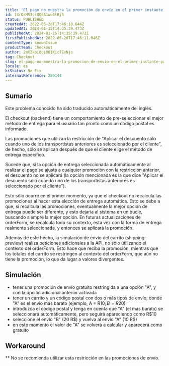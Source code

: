 ```yaml
---
title: 'El pago no muestra la promoción de envío en el primer instante para una condición específica'
id: 14rQaM53csQQeA1wu5lRj8
status: PUBLISHED
createdAt: 2022-05-20T17:46:10.644Z
updatedAt: 2024-01-15T14:35:39.473Z
publishedAt: 2024-01-15T14:35:39.473Z
firstPublishedAt: 2022-05-20T17:46:11.046Z
contentType: knownIssue
productTeam: Checkout
author: 2mXZkbi0oi061KicTExNjo
tag: Checkout
slug: el-pago-no-muestra-la-promocion-de-envio-en-el-primer-instante-para-una-condicion-especifica
locale: es
kiStatus: No Fix
internalReference: 280144
---
```


## Sumario

<div class="alert alert-info">
  <p>Este problema conocido ha sido traducido automáticamente del inglés.</p>
</div>


El checkout (backend) tiene un comportamiento de pre-seleccionar el mejor método de entrega para el usuario tan pronto como un código postal es informado.

Las promociones que utilizan la restricción de "Aplicar el descuento sólo cuando uno de los transportistas anteriores es seleccionado por el cliente", de hecho, sólo se aplican después de que el cliente elige el método de entrega específico.

Sucede que, si la opción de entrega seleccionada automáticamente al realizar el pago se ajusta a cualquier promoción con la restricción anterior, el descuento no se aplicará (la opción mencionada es la que dice "Aplicar el descuento sólo cuando uno de los transportistas anteriores es seleccionado por el cliente").

Esto sólo ocurre en el primer momento, ya que el checkout no recalcula las promociones al hacer esta elección de entrega automática. Esto se debe a que, si recalcula las promociones, eventualmente la mejor opción de entrega puede ser diferente, y esto dejaría al sistema en un bucle, buscando siempre la mejor opción. En futuras actualizaciones de orderForm, se recalcula todo su contexto, esta vez con la forma de entrega realmente seleccionada, y entonces se aplicará la promoción.

Además de este hecho, la simulación de envío del carrito (shipping-preview) realiza peticiones adicionales a la API, no sólo utilizando el contexto del orderForm. Esto hace que reciba la promoción, mientras que los totales del carrito se restringen al contexto del orderForm, que aún no tiene la promoción, lo que da lugar a valores divergentes.


##

## Simulación


- tener una promoción de envío gratuito restringida a una opción "A", y con la opción adicional anterior activada
- tener un carrito y un código postal con dos o más tipos de envío, donde "A" es el envío más barato (ejemplo, A = R$10; B = R$20)
- introduzca el código postal y tenga en cuenta que "A" (el más barato) se seleccionará automáticamente, pero seguirá apareciendo como R$10
- seleccione el envío "B" (20 R$) y vuelva al envío "A" (10 R$)
- en este momento el valor de "A" se volverá a calcular y aparecerá como gratuito



## Workaround

**
No se recomienda utilizar esta restricción en las promociones de envío.





